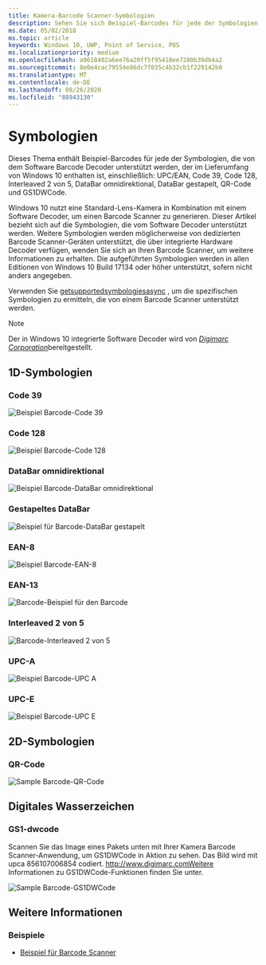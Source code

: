 ```yaml
---
title: Kamera-Barcode Scanner-Symbologien
description: Sehen Sie sich Beispiel-Barcodes für jede der Symbologien an, die vom Software Barcode Decoder unterstützt werden, der mit Windows 10 ausgeliefert wird.
ms.date: 05/02/2018
ms.topic: article
keywords: Windows 10, UWP, Point of Service, POS
ms.localizationpriority: medium
ms.openlocfilehash: a9618402a6ee76a20ff5f95418ee7280b39db4a2
ms.sourcegitcommit: 8e0e4cac79554e86dc7f035c4b32cb1f229142b0
ms.translationtype: MT
ms.contentlocale: de-DE
ms.lasthandoff: 08/26/2020
ms.locfileid: "88943130"
---
```

# <a name="symbologies"></a>Symbologien

Dieses Thema enthält Beispiel-Barcodes für jede der Symbologien, die von dem Software Barcode Decoder unterstützt werden, der im Lieferumfang von Windows 10 enthalten ist, einschließlich: UPC/EAN, Code 39, Code 128, Interleaved 2 von 5, DataBar omnidirektional, DataBar gestapelt, QR-Code und GS1DWCode.

Windows 10 nutzt eine Standard-Lens-Kamera in Kombination mit einem Software Decoder, um einen Barcode Scanner zu generieren. Dieser Artikel bezieht sich auf die Symbologien, die vom Software Decoder unterstützt werden. Weitere Symbologien werden möglicherweise von dedizierten Barcode Scanner-Geräten unterstützt, die über integrierte Hardware Decoder verfügen, wenden Sie sich an Ihren Barcode Scanner, um weitere Informationen zu erhalten. Die aufgeführten Symbologien werden in allen Editionen von Windows 10 Build 17134 oder höher unterstützt, sofern nicht anders angegeben.

Verwenden Sie [getsupportedsymbologiesasync](/uwp/api/windows.devices.pointofservice.barcodescanner.getsupportedsymbologiesasync) , um die spezifischen Symbologien zu ermitteln, die von einem Barcode Scanner unterstützt werden.

> [!NOTE]
> Der in Windows 10 integrierte Software Decoder wird von [*Digimarc Corporation*](https://www.digimarc.com/)bereitgestellt.

## <a name="1d-symbologies"></a>1D-Symbologien

### <a name="code-39"></a>Code 39
![Beispiel Barcode-Code 39](images/pos/sample-barcode-code39.png)

### <a name="code-128"></a>Code 128
![Beispiel Barcode-Code 128](images/pos/sample-barcode-code128.png)

### <a name="databar-omnidirectional"></a>DataBar omnidirektional
![Beispiel Barcode-DataBar omnidirektional](images/pos/sample-barcode-databar-omnidirectional.png) 
### <a name="databar-stacked"></a>Gestapeltes DataBar
![Beispiel für Barcode-DataBar gestapelt](images/pos/sample-barcode-databar-stacked.png)

### <a name="ean-8"></a>EAN-8
![Beispiel Barcode-EAN-8](images/pos/sample-barcode-ean8.png)

### <a name="ean-13"></a>EAN-13
![Barcode-Beispiel für den Barcode](images/pos/sample-barcode-ean13.png)

### <a name="interleaved-2-of-5"></a>Interleaved 2 von 5
![Barcode-Interleaved 2 von 5](images/pos/sample-barcode-interleaved-2-of-5.png)

### <a name="upc-a"></a>UPC-A
![Beispiel Barcode-UPC A](images/pos/sample-barcode-upca.png)

### <a name="upc-e"></a>UPC-E
![Beispiel Barcode-UPC E](images/pos/sample-barcode-upce.png)

## <a name="2d-symbologies"></a>2D-Symbologien
### <a name="qr-code"></a>QR-Code
![Sample Barcode-QR-Code](images/pos/sample-barcode-qrcode.png)

## <a name="digital-watermark"></a>Digitales Wasserzeichen
### <a name="gs1-dwcode"></a>GS1-dwcode

Scannen Sie das Image eines Pakets unten mit Ihrer Kamera Barcode Scanner-Anwendung, um GS1DWCode in Aktion zu sehen.  Das Bild wird mit upca 856107006854 codiert.  http://www.digimarc.comWeitere Informationen zu GS1DWCode-Funktionen finden Sie unter.

![Sample Barcode-GS1DWCode](images/pos/Rice-Box-V7.jpg)

## <a name="see-also"></a>Weitere Informationen

### <a name="samples"></a>Beispiele

- [Beispiel für Barcode Scanner](https://github.com/microsoft/Windows-universal-samples/tree/master/Samples/BarcodeScanner)
